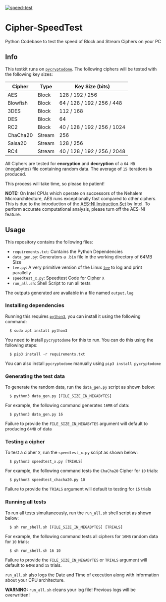 [![speed-test](https://github.com/SagarDevAchar/Cipher-SpeedTest/actions/workflows/run-shell.yml/badge.svg)](https://github.com/SagarDevAchar/Cipher-SpeedTest/actions/workflows/run-shell.yml)

# Cipher-SpeedTest
Python Codebase to test the speed of Block and Stream Ciphers on your PC

## Info

This testkit runs on [`pycryptodome`](https://www.pycryptodome.org/). The following ciphers will be tested with the following key sizes:

| Cipher   | Type   | Key Size (bits)             |
| -------- | ------ | --------------------------- |
| AES      | Block  | 128 / 192 / 256             |
| Blowfish | Block  | 64 / 128 / 192 / 256 / 448  |
| 3DES     | Block  | 112 / 168                   |
| DES      | Block  | 64                          |
| RC2      | Block  | 40 / 128 / 192 / 256 / 1024 |
| ChaCha20 | Stream | 256                         |
| Salsa20  | Stream | 128 / 256                   |
| RC4      | Stream | 40 / 128 / 192 / 256 / 2048 | 

All Ciphers are tested for **encryption** and **decryption** of a `64 MB` (megabytes) file containing random data. The average of `15` iterations is produced.

This process will take time, so please be patient!

**NOTE:** On Intel CPUs which operate on successors of the Nehalem Microarchitecture, AES runs exceptionally fast compared to other ciphers. This is due to the introduction of the [AES-NI Instruction Set](https://en.wikipedia.org/wiki/AES_instruction_set) by Intel. To perform accurate computational analysis, please turn off the AES-NI feature.

## Usage

This repository contains the following files:
- `requirements.txt`: Contains the Python Dependencies
- `data_gen.py`: Generators a `.bin` file in the working directory of 64MB Size
- `tee.py`: A very primitive version of the Linux [`tee`](https://en.wikipedia.org/wiki/Tee_(command)) to log and print parallelly
- `speedtest_x.py`: Speedtest Code for Cipher `X`
- `run_all.sh`: Shell Script to run all tests

The outputs generated are available in a file named `output.log`

### Installing dependencies

Running this requires [`python3`](https://python.org), you can install it using the following command:
```
  $ sudo apt install python3
```
You need to install `pycryptodome` for this to run. You can do this using the following steps:
```
  $ pip3 install -r requirements.txt
```
You can also install `pycryptodome` manually using `pip3 install pycryptodome`


### Generating the test data

To generate the random data, run the `data_gen.py` script as shown below:
```
  $ python3 data_gen.py [FILE_SIZE_IN_MEGABYTES]
```
For example, the following command generates `16MB` of data:
```
  $ python3 data_gen.py 16
```
Failure to provide the `FILE_SIZE_IN_MEGABYTES` argument will default to producing `64MB` of data


### Testing a cipher

To test a cipher `X`, run the `speedtest_x.py` script as shown below:
```
  $ python3 speedtest_x.py [TRIALS]
```
For example, the following command tests the `ChaCha20` Cipher for `10` trials:
```
  $ python3 speedtest_chacha20.py 10
```
Failure to provide the `TRIALS` argument will default to testing for `15` trials


### Running all tests

To run all tests simultaneously, run the `run_all.sh` shell script as shown below:
```
  $ sh run_shell.sh [FILE_SIZE_IN_MEGABYTES] [TRIALS]
```
For example, the following command tests all ciphers for `16MB` random data for `10` trials:
```
  $ sh run_shell.sh 16 10
```
Failure to provide the `FILE_SIZE_IN_MEGABYTES` or `TRIALS` argument will default to `64MB` and `15` trials.

`run_all.sh` also logs the Date and Time of execution along with information about your CPU architecture.

**WARNING:** `run_all.sh` cleans your log file! Previous logs will be overwritten!
